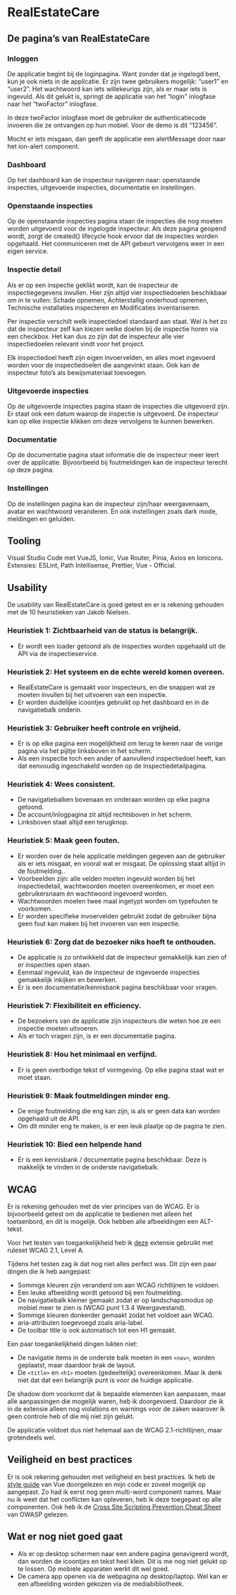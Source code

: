 ﻿# RealEstateCare

## De pagina’s van RealEstateCare

### Inloggen

De applicatie begint bij de loginpagina. Want zonder dat je ingelogd bent, kun je ook niets in de applicatie. Er zijn twee gebruikers mogelijk: “user1” en “user2”. Het wachtwoord kan iets willekeurigs zijn, als er maar iets is ingevuld. Als dit gelukt is, springt de applicatie van het “login" inlogfase naar het “twoFactor” inlogfase.

In deze twoFactor inlogfase moet de gebruiker de authenticatiecode invoeren die ze ontvangen op hun mobiel. Voor de demo is dit “123456”.

Mocht er iets misgaan, dan geeft de applicatie een alertMessage door naar het ion-alert component.

### Dashboard

Op het dashboard kan de inspecteur navigeren naar: openstaande inspecties, uitgevoerde inspecties, documentatie en instellingen.

### Openstaande inspecties

Op de openstaande inspecties pagina staan de inspecties die nog moeten worden uitgevoerd voor de ingelogde inspecteur. Als deze pagina geopend wordt, zorgt de created() lifecycle hook ervoor dat de inspecties worden opgehaald. Het communiceren met de API gebeurt vervolgens weer in een eigen service.

### Inspectie detail

Als er op een inspectie geklikt wordt, kan de inspecteur de inspectiegegevens invullen. Hier zijn altijd vier inspectiedoelen beschikbaar om in te vullen: Schade opnemen, Achterstallig onderhoud opnemen, Technische installaties inspecteren en Modificaties inventariseren.

Per inspectie verschilt welk inspectiedoel standaard aan staat. Wel is het zo dat de inspecteur zelf kan kiezen welke doelen bij de inspectie horen via een checkbox. Het kan dus zo zijn dat de inspecteur alle vier inspectiedoelen relevant vindt voor het project.

Elk inspectiedoel heeft zijn eigen invoervelden, en alles moet ingevoerd worden voor de inspectiedoelen die aangevinkt staan. Ook kan de inspecteur foto’s als bewijsmateriaal toevoegen.

### Uitgevoerde inspecties

Op de uitgevoerde inspecties pagina staan de inspecties die uitgevoerd zijn. Er staat ook een datum waarop de inspectie is uitgevoerd. De inspecteur kan op elke inspectie klikken om deze vervolgens te kunnen bewerken.

### Documentatie

Op de documentatie pagina staat informatie die de inspecteur meer leert over de applicatie. Bijvoorbeeld bij foutmeldingen kan de inspecteur terecht op deze pagina.

### Instellingen

Op de instellingen pagina kan de inspecteur zijn/haar weergavenaam, avatar en wachtwoord veranderen. En ook instellingen zoals dark mode, meldingen en geluiden.

## Tooling

Visual Studio Code met VueJS, Ionic, Vue Router, Pinia, Axios en Ionicons. Extensies: ESLint, Path Intellisense, Prettier, Vue - Official.

## Usability

De usability van RealEstateCare is goed getest en er is rekening gehouden met de 10 heuristieken van Jakob Nielsen.

### Heuristiek 1: Zichtbaarheid van de status is belangrijk.

-   Er wordt een loader getoond als de inspecties worden opgehaald uit de API via de inspectieservice.

### Heuristiek 2: Het systeem en de echte wereld komen overeen.

-   RealEstateCare is gemaakt voor inspecteurs, en die snappen wat ze moeten invullen bij het uitvoeren van een inspectie.
-   Er worden duidelijke icoontjes gebruikt op het dashboard en in de navigatiebalk onderin.

### Heuristiek 3: Gebruiker heeft controle en vrijheid.

-   Er is op elke pagina een mogelijkheid om terug te keren naar de vorige pagina via het pijltje linksboven in het scherm.
-   Als een inspectie toch een ander of aanvullend inspectiedoel heeft, kan dat eenvoudig ingeschakeld worden op de inspectiedetailpagina.

### Heuristiek 4: Wees consistent.

-   De navigatiebalken bovenaan en onderaan worden op elke pagina getoond.
-   De account/inlogpagina zit altijd rechtsboven in het scherm.
-   Linksboven staat altijd een terugknop.

### Heuristiek 5: Maak geen fouten.

-   Er worden over de hele applicatie meldingen gegeven aan de gebruiker als er iets misgaat, en vooral wat er misgaat. De oplossing staat altijd in de foutmelding..
-   Voorbeelden zijn: alle velden moeten ingevuld worden bij het inspectiedetail, wachtwoorden moeten overeenkomen, er moet een gebruikersnaam én wachtwoord ingevoerd worden.
-   Wachtwoorden moeten twee maal ingetypt worden om typefouten te voorkomen.
-   Er worden specifieke invoervelden gebruikt zodat de gebruiker bijna geen fout kan maken bij het invoeren van een inspectie.

### Heuristiek 6: Zorg dat de bezoeker niks hoeft te onthouden.

-   De applicatie is zo ontwikkeld dat de inspecteur gemakkelijk kan zien of er inspecties open staan.
-   Eenmaal ingevuld, kan de inspecteur de ingevoerde inspecties gemakkelijk inkijken en bewerken.
-   Er is een documentatie/kennisbank pagina beschikbaar voor vragen.

### Heuristiek 7: Flexibiliteit en efficiency.

-   De bezoekers van de applicatie zijn inspecteurs die weten hoe ze een inspectie moeten uitvoeren.
-   Als er toch vragen zijn, is er een documentatie pagina.

### Heuristiek 8: Hou het minimaal en verfijnd.

-   Er is geen overbodige tekst of vormgeving. Op elke pagina staat wat er moet staan.

### Heuristiek 9: Maak foutmeldingen minder eng.

-   De enige foutmelding die eng kan zijn, is als er geen data kan worden opgehaald uit de API.
-   Om dit minder eng te maken, is er een leuk plaatje op de pagina te zien.

### Heuristiek 10: Bied een helpende hand

-   Er is een kennisbank / documentatie pagina beschikbaar. Deze is makkelijk te vinden in de onderste navigatiebalk.

## WCAG

Er is rekening gehouden met de vier principes van de WCAG. Er is bijvoorbeeld getest om de applicatie te bedienen met alleen het toetsenbord, en dit is mogelijk. Ook hebben alle afbeeldingen een ALT-tekst.

Voor het testen van toegankelijkheid heb ik [deze](https://addons.mozilla.org/nl/firefox/addon/ainspector-wcag/) extensie gebruikt met ruleset WCAG 2.1, Level A.

Tijdens het testen zag ik dat nog niet alles perfect was. Dit zijn een paar dingen die ik heb aangepast:

-   Sommige kleuren zijn veranderd om aan WCAG richtlijnen te voldoen.
-   Een leuke afbeelding wordt getoond bij een foutmelding.
-   De navigatiebalk kleiner gemaakt zodat er op landschapsmodus op mobiel meer te zien is (WCAG punt 1.3.4 Weergavestand).
-   Sommige kleuren donkerder gemaakt zodat het voldoet aan WCAG.
-   aria-attributen toegevoegd zoals aria-label.
-   De toolbar title is ook automatisch tot een H1 gemaakt.

Een paar toegankelijkheid dingen lukten niet:

-   De navigatie items in de onderste balk moeten in een `<nav>`, worden geplaatst, maar daardoor brak de layout.
-   De `<title>` en `<h1>` moeten (gedeeltelijk) overeenkomen. Maar ik denk niet dat dat een belangrijk punt is voor de huidige applicatie.

De shadow dom voorkomt dat ik bepaalde elementen kan aanpassen, maar alle aanpassingen die mogelijk waren, heb ik doorgevoerd. Daardoor zie ik in de extensie alleen nog violations en warnings voor de zaken waarover ik geen controle heb of die mij niet zijn gelukt.

De applicatie voldoet dus niet helemaal aan de WCAG 2.1-richtlijnen, maar grotendeels wel.

## Veiligheid en best practices

Er is ook rekening gehouden met veiligheid en best practices. Ik heb de [style guide](https://vuejs.org/style-guide/) van Vue doorgelezen en mijn code er zoveel mogelijk op aangepast. Zo had ik eerst nog geen multi-word component names. Maar nu ik weet dat het conflicten kan opleveren, heb ik deze toegepast op alle componenten. Ook heb ik de [Cross Site Scripting Prevention Cheat Sheet](https://cheatsheetseries.owasp.org/cheatsheets/Cross_Site_Scripting_Prevention_Cheat_Sheet.html) van OWASP gelezen.

## Wat er nog niet goed gaat

-   Als er op desktop schermen naar een andere pagina genavigeerd wordt, dan worden de icoontjes en tekst heel klein. Dit is me nog niet gelukt op te lossen. Op mobiele apparaten werkt dit wel goed.
-   De camera app openen via de webpagina op desktop/laptop. Wel kan er een afbeelding worden gekozen via de mediabibliotheek.
